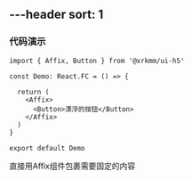 ---header
sort: 1
---

### 代码演示

```tsx
import { Affix, Button } from '@xrkmm/ui-h5'

const Demo: React.FC = () => {

  return (
    <Affix>
      <Button>漂浮的按钮</Button>
    </Affix>
  )
}

export default Demo
```
直接用Affix组件包裹需要固定的内容
